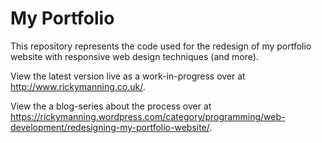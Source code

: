 # My Portfolio
This repository represents the code used for the redesign of my portfolio website with responsive web design techniques (and more).

View the latest version live as a work-in-progress over at http://www.rickymanning.co.uk/.

View the a blog-series about the process over at https://rickymanning.wordpress.com/category/programming/web-development/redesigning-my-portfolio-website/. 
